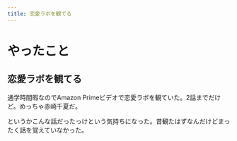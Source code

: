 ```yaml
---
title: 恋愛ラボを観てる
---
```


# やったこと

## 恋愛ラボを観てる

通学時間暇なのでAmazon Primeビデオで恋愛ラボを観ていた。2話までだけど。めっちゃ赤崎千夏だ。

というかこんな話だったっけという気持ちになった。昔観たはずなんだけどまったく話を覚えていなかった。
